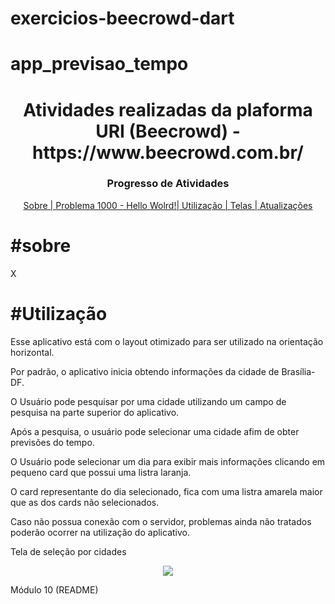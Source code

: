 # exercicios-beecrowd-dart
 


# app_previsao_tempo
<h1 align="center" >Atividades realizadas da plaforma URI (Beecrowd) - https://www.beecrowd.com.br/</h1>

<h3 align="center">Progresso de Atividades</h1>

<p align="center">
<a href="#sobre">Sobre | </a>
<a href="#Problema 1000">Problema 1000 - Hello Wolrd!| </a>
<a href="#instalacao">Utilização | </a>
<a href="#telas">Telas | </a>  
<a href="#atualizacoes">Atualizações</a>
</p>



<h1>#sobre</h1>
<p>X</p> 

<h1>#Utilização</h1>

<p>Esse aplicativo está com o layout otimizado para ser utilizado na orientação horizontal.</p>
<p>Por padrão, o aplicativo inicia obtendo informações da cidade de Brasília-DF.</p>
<p>O Usuário pode pesquisar por uma cidade utilizando um campo de pesquisa na parte superior do aplicativo.</p>
<p>Após a pesquisa, o usuário pode selecionar uma cidade afim de obter previsões do tempo.</p>
<p>O Usuário pode selecionar um dia para exibir mais informações clicando em pequeno card que possui uma listra laranja.</p>
<p>O card representante do dia selecionado, fica com uma listra amarela maior que as dos cards não selecionados.</p>
<p>Caso não possua conexão com o servidor, problemas ainda não tratados poderão ocorrer na utilização do aplicativo.</p>


<p>Tela de seleção por cidades</p>
<figure align="center">
  <img src=alt="Lista de cidades">
</figure>





Módulo 10 (README)
